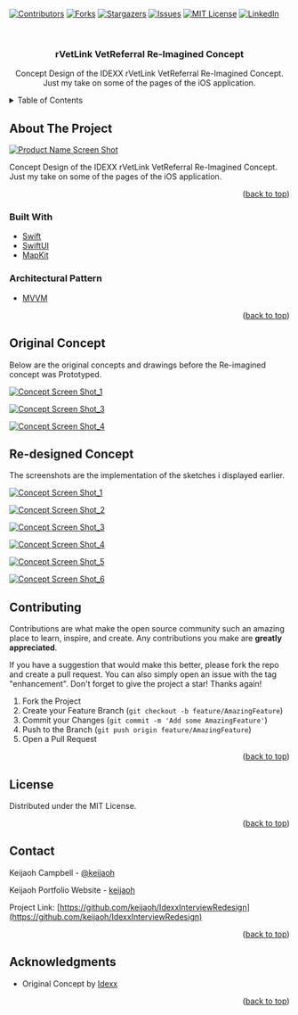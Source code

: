 
<div id="top"></div>
<!--
*** Thanks for checking out the Best-README-Template. If you have a suggestion
*** that would make this better, please fork the repo and create a pull request
*** or simply open an issue with the tag "enhancement".
*** Don't forget to give the project a star!
*** Thanks again! Now go create something AMAZING! :D
-->



<!-- PROJECT SHIELDS -->
<!--
*** I'm using markdown "reference style" links for readability.
*** Reference links are enclosed in brackets [ ] instead of parentheses ( ).
*** See the bottom of this document for the declaration of the reference variables
*** for contributors-url, forks-url, etc. This is an optional, concise syntax you may use.
*** https://www.markdownguide.org/basic-syntax/#reference-style-links
-->
[![Contributors][contributors-shield]][contributors-url]
[![Forks][forks-shield]][forks-url]
[![Stargazers][stars-shield]][stars-url]
[![Issues][issues-shield]][issues-url]
[![MIT License][license-shield]][license-url]
[![LinkedIn][linkedin-shield]][linkedin-url]



<!-- PROJECT LOGO -->
<br />
<div align="center">


<h3 align="center">rVetLink VetReferral Re-Imagined Concept</h3>

  <p align="center">
    
Concept Design of the IDEXX rVetLink VetReferral Re-Imagined Concept. Just my take on some of the pages of the iOS application.

</div>



<!-- TABLE OF CONTENTS -->
<details>
  <summary>Table of Contents</summary>
  <ol>
    <li>
      <a href="#about-the-project">About The Project</a>
      <ul>
        <li><a href="#built-with">Built With</a></li>
      </ul>
        <ul>
        <li><a href="#architectural-pattern">Architectural Pattern</a></li>
      </ul>
    </li>
    <li><a href="#original-concept">Original Concept</a></li>
    <li><a href="#roadmap">Roadmap</a></li>
    <li><a href="#contributing">Contributing</a></li>
    <li><a href="#license">License</a></li>
    <li><a href="#contact">Contact</a></li>
    <li><a href="#acknowledgments">Acknowledgments</a></li>
  </ol>
</details>



<!-- ABOUT THE PROJECT -->
## About The Project

[![Product Name Screen Shot][product-screenshot]](https://firebasestorage.googleapis.com/v0/b/keijaoh-576a0.appspot.com/o/keijaohPortfolioImages%2FGitHub%2FIdexx%20rVetLink%2FIMG_6755%20Large.jpeg?alt=media&token=505dfe9b-cbcb-441d-8735-0572377936a8)

Concept Design of the IDEXX rVetLink VetReferral Re-Imagined Concept. Just my take on some of the pages of the iOS application.

<p align="right">(<a href="#top">back to top</a>)</p>



### Built With

* [Swift](https://www.swift.org/)
* [SwiftUI](https://developer.apple.com/xcode/swiftui/)
* [MapKit](https://developer.apple.com/documentation/mapkit/map)

### Architectural Pattern

* [MVVM](https://www.swift.org/)

<p align="right">(<a href="#top">back to top</a>)</p>



<!-- ORIGINAL CONCEPT -->
## Original Concept

Below are the original concepts and drawings before the Re-imagined concept was Prototyped.

[![Concept Screen Shot_1][concept-screenshot-1]](https://firebasestorage.googleapis.com/v0/b/keijaoh-576a0.appspot.com/o/keijaohPortfolioImages%2FGitHub%2FIdexx%20rVetLink%2FIMG_6755%20Large.jpeg?alt=media&token=505dfe9b-cbcb-441d-8735-0572377936a8)

[![Concept Screen Shot_3][concept-screenshot-3]](https://firebasestorage.googleapis.com/v0/b/keijaoh-576a0.appspot.com/o/keijaohPortfolioImages%2FGitHub%2FIdexx%20rVetLink%2FScreen%20Shot%202022-06-21%20at%207.27.19%20PM.png?alt=media&token=0c369f91-13dd-4fb4-bc44-f423b98ef448
)

[![Concept Screen Shot_4][concept-screenshot-4]](https://firebasestorage.googleapis.com/v0/b/keijaoh-576a0.appspot.com/o/keijaohPortfolioImages%2FGitHub%2FIdexx%20rVetLink%2FScreen%20Shot%202022-06-21%20at%207.28.12%20PM.png?alt=media&token=04fadb97-f8a5-4545-97de-7dba45ad97bf
)

<!-- REDESIGNED CONCEPT -->
## Re-designed Concept

The screenshots are the implementation of the sketches i displayed earlier.

[![Concept Screen Shot_1][app-screenshot-1]](https://firebasestorage.googleapis.com/v0/b/keijaoh-576a0.appspot.com/o/keijaohPortfolioImages%2FGitHub%2FIdexx%20rVetLink%2FScreen%20Shot%202022-06-21%20at%207.26.55%20PM.png?alt=media&token=00fd683b-18d4-4821-847c-857d8cccbde2)

[![Concept Screen Shot_2][app-screenshot-2]](https://firebasestorage.googleapis.com/v0/b/keijaoh-576a0.appspot.com/o/keijaohPortfolioImages%2FGitHub%2FIdexx%20rVetLink%2FScreen%20Shot%202022-06-21%20at%207.27.37%20PM.png?alt=media&token=29c6be4d-c021-4eb5-a300-463af6f5d5db)

[![Concept Screen Shot_3][app-screenshot-3]](https://firebasestorage.googleapis.com/v0/b/keijaoh-576a0.appspot.com/o/keijaohPortfolioImages%2FGitHub%2FIdexx%20rVetLink%2FScreen%20Shot%202022-06-21%20at%207.27.49%20PM.png?alt=media&token=b6464503-953a-4603-9377-7a877cbbeeda)

[![Concept Screen Shot_4][app-screenshot-4]](https://firebasestorage.googleapis.com/v0/b/keijaoh-576a0.appspot.com/o/keijaohPortfolioImages%2FGitHub%2FIdexx%20rVetLink%2FScreen%20Shot%202022-06-21%20at%207.29.08%20PM.png?alt=media&token=cdd914c9-1875-413e-8496-3d07d4867e47)

[![Concept Screen Shot_5][app-screenshot-5]](https://firebasestorage.googleapis.com/v0/b/keijaoh-576a0.appspot.com/o/keijaohPortfolioImages%2FGitHub%2FIdexx%20rVetLink%2FScreen%20Shot%202022-06-21%20at%207.29.22%20PM.png?alt=media&token=551466ee-9179-4235-8669-0c8208bb3f25)

[![Concept Screen Shot_6][app-screenshot-6]](https://firebasestorage.googleapis.com/v0/b/keijaoh-576a0.appspot.com/o/keijaohPortfolioImages%2FGitHub%2FIdexx%20rVetLink%2FScreen%20Shot%202022-06-21%20at%207.29.41%20PM.png?alt=media&token=97e99123-529f-4751-9b53-d6fab0e9367d)


<!-- CONTRIBUTING -->
## Contributing

Contributions are what make the open source community such an amazing place to learn, inspire, and create. Any contributions you make are **greatly appreciated**.

If you have a suggestion that would make this better, please fork the repo and create a pull request. You can also simply open an issue with the tag "enhancement".
Don't forget to give the project a star! Thanks again!

1. Fork the Project
2. Create your Feature Branch (`git checkout -b feature/AmazingFeature`)
3. Commit your Changes (`git commit -m 'Add some AmazingFeature'`)
4. Push to the Branch (`git push origin feature/AmazingFeature`)
5. Open a Pull Request

<p align="right">(<a href="#top">back to top</a>)</p>



<!-- LICENSE -->
## License

Distributed under the MIT License.

<p align="right">(<a href="#top">back to top</a>)</p>



<!-- CONTACT -->
## Contact

Keijaoh Campbell - [@keijaoh](https://twitter.com/keijaoh) 

Keijaoh Portfolio Website - [keijaoh](https://keijaoh.com/contactme) 

Project Link: [https://github.com/keijaoh/IdexxInterviewRedesign](https://github.com/keijaoh/IdexxInterviewRedesign)

<p align="right">(<a href="#top">back to top</a>)</p>



<!-- ACKNOWLEDGMENTS -->
## Acknowledgments

* Original Concept by [Idexx](https://apps.apple.com/us/app/idexx-rvetlink-vetreferral/id1460839495)

<p align="right">(<a href="#top">back to top</a>)</p>



<!-- MARKDOWN LINKS & IMAGES -->
<!-- https://www.markdownguide.org/basic-syntax/#reference-style-links -->
[contributors-shield]: https://img.shields.io/github/contributors/github_username/repo_name.svg?style=for-the-badge
[contributors-url]: https://github.com/github_username/repo_name/graphs/contributors
[forks-shield]: https://img.shields.io/github/forks/github_username/repo_name.svg?style=for-the-badge
[forks-url]: https://github.com/github_username/repo_name/network/members
[stars-shield]: https://img.shields.io/github/stars/github_username/repo_name.svg?style=for-the-badge
[stars-url]: https://github.com/github_username/repo_name/stargazers
[issues-shield]: https://img.shields.io/github/issues/github_username/repo_name.svg?style=for-the-badge
[issues-url]: https://github.com/github_username/repo_name/issues
[license-shield]: https://img.shields.io/github/license/github_username/repo_name.svg?style=for-the-badge
[license-url]: https://github.com/github_username/repo_name/blob/master/LICENSE.txt
[linkedin-shield]: https://img.shields.io/badge/-LinkedIn-black.svg?style=for-the-badge&logo=linkedin&colorB=555
[linkedin-url]: https://www.linkedin.com/in/keijaoh-campbell/
[product-screenshot]: https://firebasestorage.googleapis.com/v0/b/keijaoh-576a0.appspot.com/o/keijaohPortfolioImages%2FGitHub%2FIdexx%20rVetLink%2FIMG_6755%20Large.jpeg?alt=media&token=505dfe9b-cbcb-441d-8735-0572377936a8
[concept-screenshot-1]: https://firebasestorage.googleapis.com/v0/b/keijaoh-576a0.appspot.com/o/keijaohPortfolioImages%2FGitHub%2FIdexx%20rVetLink%2FScreen%20Shot%202022-06-21%20at%207.26.32%20PM.png?alt=media&token=c5d2ccd3-4670-4ab0-b371-f154ac55f035

[concept-screenshot-2]: https://firebasestorage.googleapis.com/v0/b/keijaoh-576a0.appspot.com/o/keijaohPortfolioImages%2FGitHub%2FIdexx%20rVetLink%2FScreen%20Shot%202022-06-21%20at%207.26.32%20PM.png?alt=media&token=c5d2ccd3-4670-4ab0-b371-f154ac55f035

[concept-screenshot-3]: https://firebasestorage.googleapis.com/v0/b/keijaoh-576a0.appspot.com/o/keijaohPortfolioImages%2FGitHub%2FIdexx%20rVetLink%2FScreen%20Shot%202022-06-21%20at%207.27.19%20PM.png?alt=media&token=0c369f91-13dd-4fb4-bc44-f423b98ef448

[concept-screenshot-4]: https://firebasestorage.googleapis.com/v0/b/keijaoh-576a0.appspot.com/o/keijaohPortfolioImages%2FGitHub%2FIdexx%20rVetLink%2FScreen%20Shot%202022-06-21%20at%207.28.12%20PM.png?alt=media&token=04fadb97-f8a5-4545-97de-7dba45ad97bf

[app-screenshot-1]: https://firebasestorage.googleapis.com/v0/b/keijaoh-576a0.appspot.com/o/keijaohPortfolioImages%2FGitHub%2FIdexx%20rVetLink%2FScreen%20Shot%202022-06-21%20at%207.26.55%20PM.png?alt=media&token=00fd683b-18d4-4821-847c-857d8cccbde2

[app-screenshot-2]: https://firebasestorage.googleapis.com/v0/b/keijaoh-576a0.appspot.com/o/keijaohPortfolioImages%2FGitHub%2FIdexx%20rVetLink%2FScreen%20Shot%202022-06-21%20at%207.27.37%20PM.png?alt=media&token=29c6be4d-c021-4eb5-a300-463af6f5d5db

[app-screenshot-3]:https://firebasestorage.googleapis.com/v0/b/keijaoh-576a0.appspot.com/o/keijaohPortfolioImages%2FGitHub%2FIdexx%20rVetLink%2FScreen%20Shot%202022-06-21%20at%207.27.49%20PM.png?alt=media&token=b6464503-953a-4603-9377-7a877cbbeeda

[app-screenshot-4]: https://firebasestorage.googleapis.com/v0/b/keijaoh-576a0.appspot.com/o/keijaohPortfolioImages%2FGitHub%2FIdexx%20rVetLink%2FScreen%20Shot%202022-06-21%20at%207.29.08%20PM.png?alt=media&token=cdd914c9-1875-413e-8496-3d07d4867e47

[app-screenshot-5]: https://firebasestorage.googleapis.com/v0/b/keijaoh-576a0.appspot.com/o/keijaohPortfolioImages%2FGitHub%2FIdexx%20rVetLink%2FScreen%20Shot%202022-06-21%20at%207.29.22%20PM.png?alt=media&token=551466ee-9179-4235-8669-0c8208bb3f25

[app-screenshot-6]: https://firebasestorage.googleapis.com/v0/b/keijaoh-576a0.appspot.com/o/keijaohPortfolioImages%2FGitHub%2FIdexx%20rVetLink%2FScreen%20Shot%202022-06-21%20at%207.29.41%20PM.png?alt=media&token=97e99123-529f-4751-9b53-d6fab0e9367d
